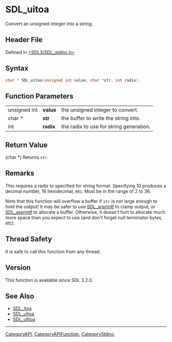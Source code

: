 # SDL_uitoa

Convert an unsigned integer into a string.

## Header File

Defined in [<SDL3/SDL_stdinc.h>](https://github.com/libsdl-org/SDL/blob/main/include/SDL3/SDL_stdinc.h)

## Syntax

```c
char * SDL_uitoa(unsigned int value, char *str, int radix);
```

## Function Parameters

|              |           |                                         |
| ------------ | --------- | --------------------------------------- |
| unsigned int | **value** | the unsigned integer to convert.        |
| char *       | **str**   | the buffer to write the string into.    |
| int          | **radix** | the radix to use for string generation. |

## Return Value

(char *) Returns `str`.

## Remarks

This requires a radix to specified for string format. Specifying 10
produces a decimal number, 16 hexidecimal, etc. Must be in the range of 2
to 36.

Note that this function will overflow a buffer if `str` is not large enough
to hold the output! It may be safer to use [SDL_snprintf](SDL_snprintf) to
clamp output, or [SDL_asprintf](SDL_asprintf) to allocate a buffer.
Otherwise, it doesn't hurt to allocate much more space than you expect to
use (and don't forget null terminator bytes, etc).

## Thread Safety

It is safe to call this function from any thread.

## Version

This function is available since SDL 3.2.0.

## See Also

- [SDL_itoa](SDL_itoa)
- [SDL_ultoa](SDL_ultoa)
- [SDL_ulltoa](SDL_ulltoa)






----
[CategoryAPI](CategoryAPI), [CategoryAPIFunction](CategoryAPIFunction), [CategoryStdinc](CategoryStdinc)


